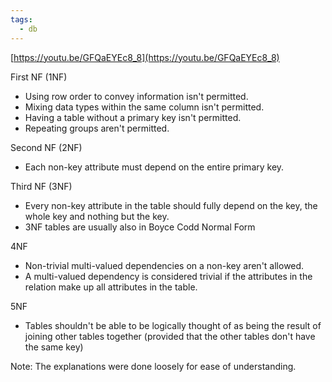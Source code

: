 ```yaml
---
tags:
  - db
---
```

[https://youtu.be/GFQaEYEc8_8](https://youtu.be/GFQaEYEc8_8)  

First NF (1NF)  
- Using row order to convey information isn't permitted.  
- Mixing data types within the same column isn't permitted.  
- Having a table without a primary key isn't permitted.  
- Repeating groups aren't permitted.  
  
Second NF (2NF)  
- Each non-key attribute must depend on the entire primary key.  
  
Third NF (3NF)  
- Every non-key attribute in the table should fully depend on the key, the whole key and nothing but the key.  
- 3NF tables are usually also in Boyce Codd Normal Form  
  
4NF  
- Non-trivial multi-valued dependencies on a non-key aren't allowed.  
- A multi-valued dependency is considered trivial if the attributes in the relation make up all attributes in the table.  
  
5NF  
- Tables shouldn't be able to be logically thought of as being the result of joining other tables together (provided that the other tables don't have the same key)  
  
Note: The explanations were done loosely for ease of understanding.